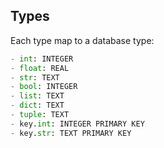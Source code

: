 ## Types

Each type map to a database type:

```python
- int: INTEGER
- float: REAL
- str: TEXT
- bool: INTEGER
- list: TEXT
- dict: TEXT
- tuple: TEXT
- key.int: INTEGER PRIMARY KEY
- key.str: TEXT PRIMARY KEY
```
